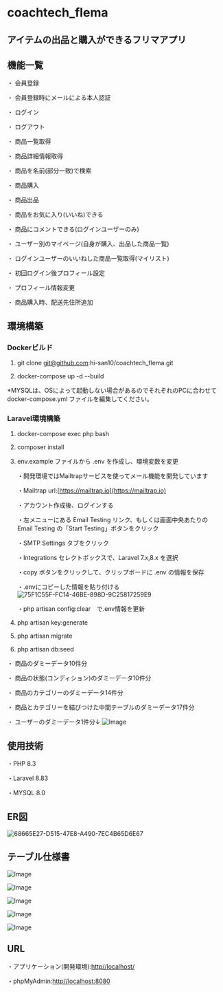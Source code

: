# coachtech_flema

## アイテムの出品と購入ができるフリマアプリ

## 機能一覧
・ 会員登録

・ 会員登録時にメールによる本人認証

・ ログイン

<!-- ・ 管理者ログイン -->

・ ログアウト

・ 商品一覧取得

・ 商品詳細情報取得

・ 商品を名前(部分一致)で検索

・ 商品購入

・ 商品出品

・ 商品をお気に入り(いいね)できる

・ 商品にコメントできる(ログインユーザーのみ)

・ ユーザー別のマイページ(自身が購入、出品した商品一覧)

・ ログインユーザーのいいねした商品一覧取得(マイリスト)

・ 初回ログイン後プロフィール設定

・ プロフィール情報変更

・ 商品購入時、配送先住所追加

## 環境構築

### Dockerビルド

1. git clone git@github.com:hi-san10/coachtech_flema.git

2. docker-compose up -d --build

*MYSQLは、OSによって起動しない場合があるのでそれぞれのPCに合わせて docker-compose.yml ファイルを編集してください。

### Laravel環境構築

1. docker-compose exec php bash

2. composer install

3. env.example ファイルから .env を作成し、環境変数を変更

    ・開発環境ではMailtrapサービスを使ってメール機能を開発しています

    ・Mailtrap url:[https://mailtrap.io](https://mailtrap.io)

    ・アカウント作成後、ログインする

    ・左メニューにある Email Testing リンク、もしくは画面中央あたりの Email Testing の「Start Testing」ボタンをクリック

    ・SMTP Settings タブをクリック

    ・Integrations セレクトボックスで、Laravel 7.x,8.x を選択

    ・copy ボタンをクリックして、クリップボードに .env の情報を保存

    ・.envにコピーした情報を貼り付ける
        ![75F1C55F-FC14-46BE-898D-9C25817259E9](https://github.com/user-attachments/assets/571e1894-4346-4b98-883d-af7e577a743e)

    ・php artisan config:clear　で.env情報を更新


4. php artisan key:generate

5. php artisan migrate

6. php artisan db:seed


・ 商品のダミーデータ10件分

・ 商品の状態(コンディション)のダミーデータ10件分

・ 商品のカテゴリーのダミーデータ14件分

・ 商品とカテゴリーを結びつけた中間テーブルのダミーデータ17件分

・ ユーザーのダミーデータ1件分↓
    ![Image](https://github.com/user-attachments/assets/d1778bf7-8c68-43ed-ac57-5e0652a6fffb)


## 使用技術

・PHP 8.3

・Laravel 8.83

・MYSQL 8.0

## ER図

![68665E27-D515-47E8-A490-7EC4B65D6E67](https://github.com/user-attachments/assets/f58ca598-9b35-4f09-bc88-8b3a363d5455)

## テーブル仕様書
![Image](https://github.com/user-attachments/assets/f4395c14-6650-43fd-a1a6-efe420b14921)

![Image](https://github.com/user-attachments/assets/4e09a092-369c-44ee-bf44-d4ed715b6259)

![Image](https://github.com/user-attachments/assets/d7d13156-b32d-4eb5-b7dc-93408c3256e7)

![Image](https://github.com/user-attachments/assets/bb529ba1-1b98-44c4-ae50-abc6bae9b15c)

![Image](https://github.com/user-attachments/assets/3178cf4f-0999-4b5e-b2d3-487d01755437)

## URL

・アプリケーション(開発環境):[http//localhost/](http//localhost/)

・phpMyAdmin:[http//localhost:8080](http/localhost:8080)

